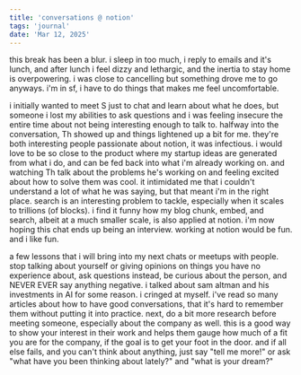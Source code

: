 ```yaml
---
title: 'conversations @ notion'
tags: 'journal'
date: 'Mar 12, 2025'
---
```


this break has been a blur. i sleep in too much, i reply to emails and it's lunch, and after lunch i feel dizzy and lethargic, and the inertia to stay home is overpowering. i was close to cancelling but something drove me to go anyways. i'm in sf, i have to do things that makes me feel uncomfortable.

i initially wanted to meet S just to chat and learn about what he does, but someone i lost my abilities to ask questions and i was feeling insecure the entire time about not being interesting enough to talk to. halfway into the conversation, Th showed up and things lightened up a bit for me. they're both interesting people passionate about notion, it was infectious. i would love to be so close to the product where my startup ideas are generated from what i do, and can be fed back into what i'm already working on. and watching Th talk about the problems he's working on and feeling excited about how to solve them was cool. it intimidated me that i couldn't understand a lot of what he was saying, but that meant i'm in the right place. search is an interesting problem to tackle, especially when it scales to trillions (of blocks). i find it funny how my blog chunk, embed, and search, albeit at a much smaller scale, is also applied at notion. i'm now hoping this chat ends up being an interview. working at notion would be fun. and i like fun.

a few lessons that i will bring into my next chats or meetups with people. stop talking about yourself or giving opinions on things you have no experience about, ask questions instead, be curious about the person, and NEVER EVER say anything negative. i talked about sam altman and his investments in AI for some reason. i cringed at myself. i've read so many articles about how to have good conversations, that it's hard to remember them without putting it into practice. next, do a bit more research before meeting someone, especially about the company as well. this is a good way to show your interest in their work and helps them gauge how much of a fit you are for the company, if the goal is to get your foot in the door. and if all else fails, and you can't think about anything, just say "tell me more!" or ask "what have you been thinking about lately?" and "what is your dream?"
